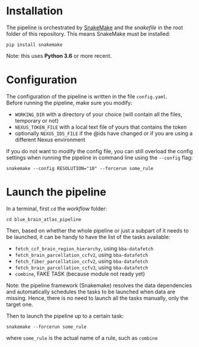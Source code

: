 # Installation
The pipeline is orchestrated by [SnakeMake](https://snakemake.readthedocs.io) and the *snakefile* in the root folder of this repository. This means SnakeMake must be installed:
```
pip install snakemake
```
Note: this uses **Python 3.6** or more recent.

# Configuration
The configuration of the pipeline is written in the file `config.yaml`.  
Before running the pipeline, make sure you modify:
- `WORKING_DIR` with a directory of your choice (will contain all the files, temporary or not)
- `NEXUS_TOKEN_FILE` with a local text file of yours that contains the token
- optionally `NEXUS_IDS_FILE` if the @ids have changed or if you are using a different Nexus environment

If you do not want to modify the config file, you can still overload the config settings when running the pipeline in command line using the `--config` flag:
```
snakemake --config RESOLUTION="10" --forcerun some_rule
```

# Launch the pipeline
In a terminal, first `cd` the *workflow* folder:
```
cd blue_brain_atlas_pipeline
```

Then, based on whether the whole pipeline or just a subpart of it needs to be launched, it can be handy to have the list of the tasks available:

- `fetch_ccf_brain_region_hierarchy`, using `bba-datafetch`
- `fetch_brain_parcellation_ccfv2`, using `bba-datafetch`
- `fetch_fiber_parcellation_ccfv2`, using `bba-datafetch`
- `fetch_brain_parcellation_ccfv3`, using `bba-datafetch`
- `combine`, FAKE TASK (because module not ready yet)

Note: the pipeline framework (Snakemake) resolves the data dependencies and automatically schedules the tasks to be launched when data are missing. Hence, there is no need to launch all the tasks manually, only the target one.

Then to launch the pipeline up to a certain task:
```
snakemake --forcerun some_rule
```
where `some_rule` is the actual name of a rule, such as `combine`

